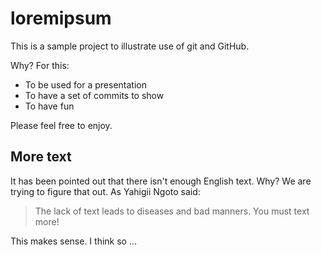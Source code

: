 # loremipsum

This is a sample project to illustrate use of git and GitHub.

Why? For this:

  * To be used for a presentation
  * To have a set of commits to show
  * To have fun

Please feel free to enjoy.

## More text

It has been pointed out that there isn't enough English text. Why? We are trying to
figure that out. As Yahigii Ngoto said:

> The lack of text leads to diseases and bad manners. You must text more!

This makes sense. I think so ...

